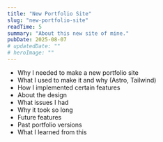```yaml
---
title: "New Portfolio Site"
slug: "new-portfolio-site"
readTime: 5
summary: "About this new site of mine."
pubDate: 2025-08-07
# updatedDate: ""
# heroImage: ""
---
```


- Why I needed to make a new portfolio site
- What I used to make it and why (Astro, Tailwind)
- How I implemented certain features
- About the design
- What issues I had
- Why it took so long
- Future features
- Past portfolio versions
- What I learned from this